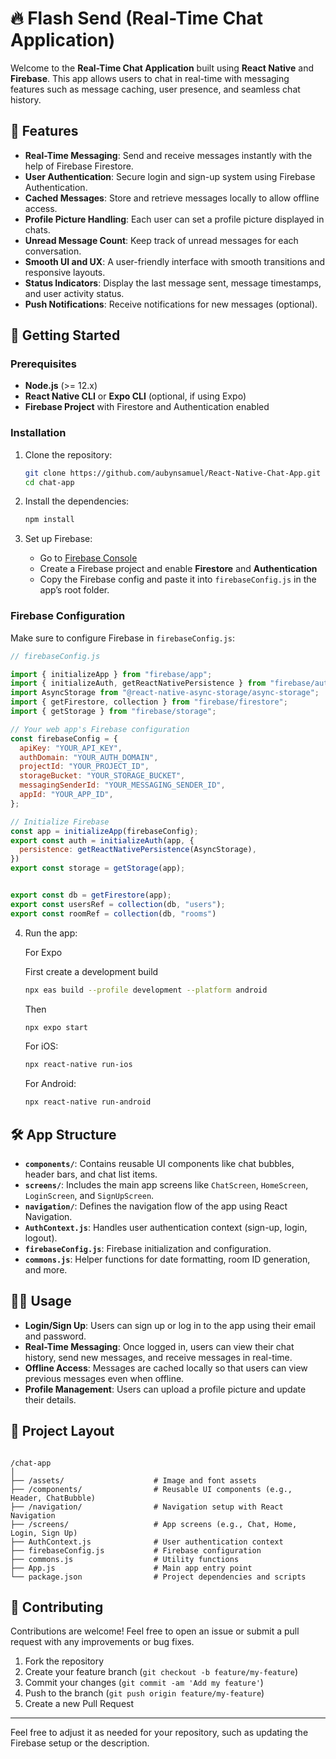 
# 🔥 Flash Send (Real-Time Chat Application)


Welcome to the **Real-Time Chat Application** built using **React Native** and **Firebase**. This app allows users to chat in real-time with messaging features such as message caching, user presence, and seamless chat history.


## 📱 Features


- **Real-Time Messaging**: Send and receive messages instantly with the help of Firebase Firestore.
- **User Authentication**: Secure login and sign-up system using Firebase Authentication.
- **Cached Messages**: Store and retrieve messages locally to allow offline access.
- **Profile Picture Handling**: Each user can set a profile picture displayed in chats.
- **Unread Message Count**: Keep track of unread messages for each conversation.
- **Smooth UI and UX**: A user-friendly interface with smooth transitions and responsive layouts.
- **Status Indicators**: Display the last message sent, message timestamps, and user activity status.
- **Push Notifications**: Receive notifications for new messages (optional).


## 🚀 Getting Started


### Prerequisites


- **Node.js** (>= 12.x)
- **React Native CLI** or **Expo CLI** (optional, if using Expo)
- **Firebase Project** with Firestore and Authentication enabled


### Installation


1. Clone the repository:

   ```bash
   git clone https://github.com/aubynsamuel/React-Native-Chat-App.git
   cd chat-app
   ```

2. Install the dependencies:

   ```bash
   npm install
   ```


3. Set up Firebase:

   - Go to [Firebase Console](https://console.firebase.google.com/)
   - Create a Firebase project and enable **Firestore** and **Authentication**
   - Copy the Firebase config and paste it into `firebaseConfig.js` in the app’s root folder.
  
  
### Firebase Configuration


Make sure to configure Firebase in `firebaseConfig.js`:


```js
// firebaseConfig.js

import { initializeApp } from "firebase/app";
import { initializeAuth, getReactNativePersistence } from "firebase/auth";
import AsyncStorage from "@react-native-async-storage/async-storage";
import { getFirestore, collection } from "firebase/firestore";
import { getStorage } from "firebase/storage";

// Your web app's Firebase configuration
const firebaseConfig = {
  apiKey: "YOUR_API_KEY",
  authDomain: "YOUR_AUTH_DOMAIN",
  projectId: "YOUR_PROJECT_ID",
  storageBucket: "YOUR_STORAGE_BUCKET",
  messagingSenderId: "YOUR_MESSAGING_SENDER_ID",
  appId: "YOUR_APP_ID",
};

// Initialize Firebase
const app = initializeApp(firebaseConfig);
export const auth = initializeAuth(app, {
  persistence: getReactNativePersistence(AsyncStorage),
})
export const storage = getStorage(app);


export const db = getFirestore(app);
export const usersRef = collection(db, "users");
export const roomRef = collection(db, "rooms")
```


4. Run the app:

   For Expo
   
   First create a development build
   ```bash
   npx eas build --profile development --platform android
   ```
   Then
   ```bash
   npx expo start
   ```

   For iOS:

   ```bash
   npx react-native run-ios
   ```

   For Android:

   ```bash
   npx react-native run-android
   ```


## 🛠️ App Structure

- **`components/`**: Contains reusable UI components like chat bubbles, header bars, and chat list items.
- **`screens/`**: Includes the main app screens like `ChatScreen`, `HomeScreen`, `LoginScreen`, and `SignUpScreen`.
- **`navigation/`**: Defines the navigation flow of the app using React Navigation.
- **`AuthContext.js`**: Handles user authentication context (sign-up, login, logout).
- **`firebaseConfig.js`**: Firebase initialization and configuration.
- **`commons.js`**: Helper functions for date formatting, room ID generation, and more.

## 🧑‍💻 Usage

- **Login/Sign Up**: Users can sign up or log in to the app using their email and password.
- **Real-Time Messaging**: Once logged in, users can view their chat history, send new messages, and receive messages in real-time.
- **Offline Access**: Messages are cached locally so that users can view previous messages even when offline.
- **Profile Management**: Users can upload a profile picture and update their details.


## 📂 Project Layout
```

/chat-app
│
├── /assets/                    # Image and font assets
├── /components/                # Reusable UI components (e.g., Header, ChatBubble)
├── /navigation/                # Navigation setup with React Navigation
├── /screens/                   # App screens (e.g., Chat, Home, Login, Sign Up)
├── AuthContext.js              # User authentication context
├── firebaseConfig.js           # Firebase configuration
├── commons.js                  # Utility functions
├── App.js                      # Main app entry point
└── package.json                # Project dependencies and scripts
```


## 🤝 Contributing

Contributions are welcome! Feel free to open an issue or submit a pull request with any improvements or bug fixes.

1. Fork the repository
2. Create your feature branch (`git checkout -b feature/my-feature`)
3. Commit your changes (`git commit -am 'Add my feature'`)
4. Push to the branch (`git push origin feature/my-feature`)
5. Create a new Pull Request

---

Feel free to adjust it as needed for your repository, such as updating the Firebase setup or the description.

